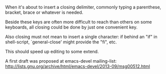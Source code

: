 When it's about to insert a closing delimiter, commonly typing a
parenthese, bracket, brace or whatever is needed.

Beside these keys are often more difficult to reach than others on
some keyboards, all closing could be done by just one convenient key.

Also closing must not mean to insert a single character: if behind an
"if" in shell-script, `general-close' might provide the "fi", etc.

This should speed up editing to some extend.

A first draft was proposed at emacs-devel mailing-list: 
http://lists.gnu.org/archive/html/emacs-devel/2013-09/msg00512.html

